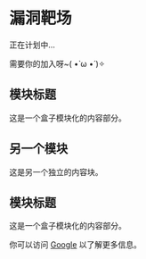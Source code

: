 # 漏洞靶场

正在计划中...

需要你的加入呀~( •̀ ω •́ )✧

<div class="cards">
  <div class="card">
    <h2>模块标题</h2>
    <p>这是一个盒子模块化的内容部分。</p>
  </div>
  <div class="card">
    <h2>另一个模块</h2>
    <p>这是另一个独立的内容块。</p>
  </div>
  <div class="card">
    <h2>模块标题</h2>
    <p>这是一个盒子模块化的内容部分。</p>
    <p>你可以访问 <a href="https://www.google.com" target="_blank">Google</a> 以了解更多信息。</p>
  </div>
</div>

